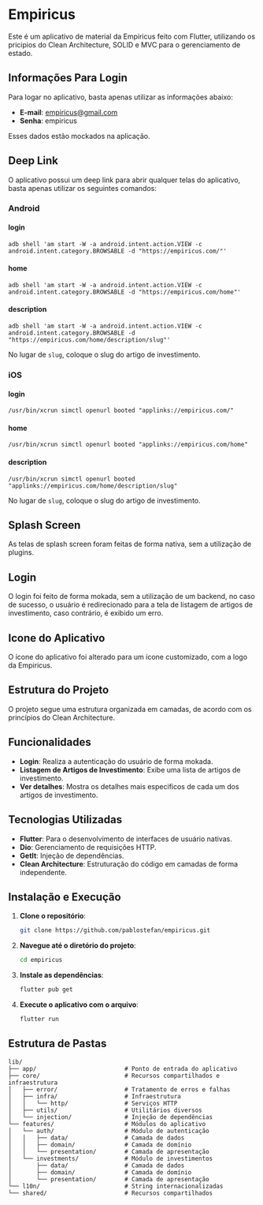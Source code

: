 # Empiricus

Este é um aplicativo de material da Empiricus feito com Flutter, utilizando os pricipios do Clean Architecture, SOLID
e MVC para o gerenciamento de estado.

## Informações Para Login

Para logar no aplicativo, basta apenas utilizar as informações abaixo:

- **E-mail**: empiricus@gmail.com
- **Senha**: empiricus

Esses dados estão mockados na aplicação.

## Deep Link

O aplicativo possui um deep link para abrir qualquer telas do aplicativo, basta apenas utilizar os seguintes comandos:

### Android

#### login

```plaintext
adb shell 'am start -W -a android.intent.action.VIEW -c android.intent.category.BROWSABLE -d "https://empiricus.com/"'
```

#### home

```plaintext
adb shell 'am start -W -a android.intent.action.VIEW -c android.intent.category.BROWSABLE -d "https://empiricus.com/home"'
```

#### description

```plaintext
adb shell 'am start -W -a android.intent.action.VIEW -c android.intent.category.BROWSABLE -d "https://empiricus.com/home/description/slug"'
```

No lugar de `slug`, coloque o slug do artigo de investimento.

### iOS

#### login

```plaintext
/usr/bin/xcrun simctl openurl booted "applinks://empiricus.com/" 
```

#### home

```plaintext
/usr/bin/xcrun simctl openurl booted "applinks://empiricus.com/home" 
```

#### description

```plaintext
/usr/bin/xcrun simctl openurl booted "applinks://empiricus.com/home/description/slug" 
```

No lugar de `slug`, coloque o slug do artigo de investimento.

## Splash Screen

As telas de splash screen foram feitas de forma nativa, sem a utilização de plugins.

## Login

O login foi feito de forma mokada, sem a utilização de um backend, no caso de sucesso, o usuário é redirecionado para a
tela de listagem de artigos de investimento, caso contrário, é exibido um erro.

## Icone do Aplicativo

O ícone do aplicativo foi alterado para um ícone customizado, com a logo da Empiricus.

## Estrutura do Projeto

O projeto segue uma estrutura organizada em camadas, de acordo com os princípios do Clean Architecture.

## Funcionalidades

- **Login**: Realiza a autenticação do usuário de forma mokada.
- **Listagem de Artigos de Investimento**: Exibe uma lista de artigos de investimento.
- **Ver detalhes**: Mostra os detalhes mais especificos de cada um dos artigos de investimento.

## Tecnologias Utilizadas

- **Flutter**: Para o desenvolvimento de interfaces de usuário nativas.
- **Dio**: Gerenciamento de requisições HTTP.
- **GetIt**: Injeção de dependências.
- **Clean Architecture**: Estruturação do código em camadas de forma independente.

## Instalação e Execução

1. **Clone o repositório**:
   ```bash
   git clone https://github.com/pablostefan/empiricus.git
   ```

2. **Navegue até o diretório do projeto**:
   ```bash
   cd empiricus
   ```

3. **Instale as dependências**:
   ```bash
   flutter pub get
   ```

4. **Execute o aplicativo com o arquivo**:
    ```bash
    flutter run
    ```

## Estrutura de Pastas

```plaintext
lib/
├── app/                         # Ponto de entrada do aplicativo
├── core/                        # Recursos compartilhados e infraestrutura
│   ├── error/                   # Tratamento de erros e falhas
│   ├── infra/                   # Infraestrutura
│   │   └── http/                # Serviços HTTP
│   ├── utils/                   # Utilitários diversos
│   └── injection/               # Injeção de dependências
└── features/                    # Módulos do aplicativo
│   └── auth/                    # Módulo de autenticação
│   │   ├── data/                # Camada de dados
│   │   ├── domain/              # Camada de domínio
│   │   └── presentation/        # Camada de apresentação
│   └── investments/             # Módulo de investimentos
│       ├── data/                # Camada de dados
│       ├── domain/              # Camada de domínio
│       └── presentation/        # Camada de apresentação
└── l10n/                        # String internacionalizadas
└── shared/                      # Recursos compartilhados
```